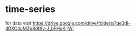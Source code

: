 # time-series
for data visit https://drive.google.com/drive/folders/1qe3di-dDXC4uMZp8dGIv-J_bFHoKjrWi
